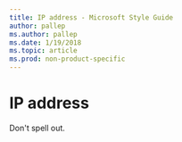 ```yaml
---
title: IP address - Microsoft Style Guide
author: pallep
ms.author: pallep
ms.date: 1/19/2018
ms.topic: article
ms.prod: non-product-specific
---
```


# IP address

Don't spell out. 
